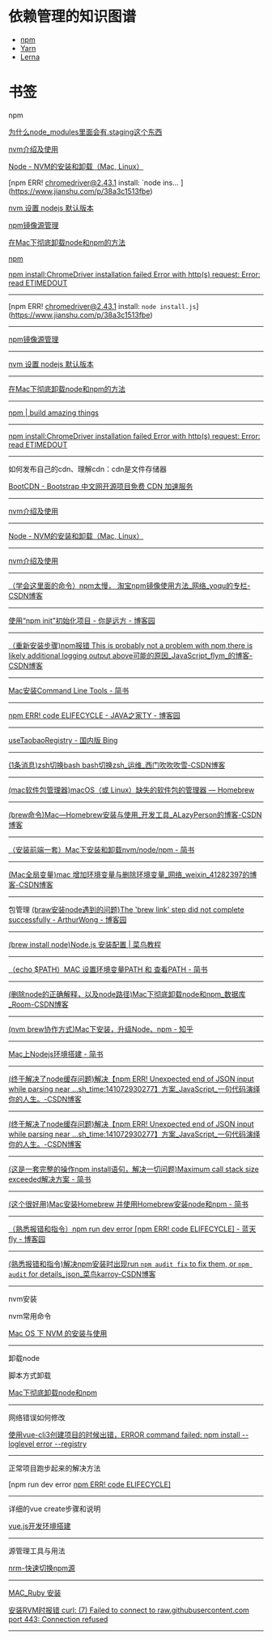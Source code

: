 # 依赖管理的知识图谱

- [npm](https://www.npmjs.com/)
- [Yarn](https://yarnpkg.com/lang/en/)
- [Lerna](https://github.com/lerna/lerna)

# 书签
npm

[为什么node_modules里面会有.staging这个东西](https://www.jianshu.com/p/305b632ea3dd)

[nvm介绍及使用](https://www.jianshu.com/p/d0e0935b150a)

[Node - NVM的安装和卸载（Mac, Linux）](https://blog.csdn.net/u012627861/article/details/83177888)

[npm ERR! [chromedriver@2.43.1](mailto:chromedriver@2.43.1) install: `node ins... ](https://www.jianshu.com/p/38a3c1513fbe)

[nvm 设置 nodejs 默认版本](https://www.cnblogs.com/Joans/p/10275293.html)

[npm镜像源管理](https://www.jianshu.com/p/66f97cadd1eb)

[在Mac下彻底卸载node和npm的方法](https://www.jb51.net/article/140281.htm)

[npm](https://www.npmjs.com/)

[npm install:ChromeDriver installation failed Error with http(s) request: Error: read ETIMEDOUT](https://blog.csdn.net/u010429286/article/details/78651578)

---

[npm ERR! [chromedriver@2.43.1](mailto:chromedriver@2.43.1) install: `node install.js`](https://www.jianshu.com/p/38a3c1513fbe)

---

[npm镜像源管理](https://www.jianshu.com/p/66f97cadd1eb)

---

[nvm 设置 nodejs 默认版本](https://www.cnblogs.com/Joans/p/10275293.html)

---

[在Mac下彻底卸载node和npm的方法](https://www.jb51.net/article/140281.htm)

---

[npm | build amazing things](https://www.npmjs.com/)

---

[npm install:ChromeDriver installation failed Error with http(s) request: Error: read ETIMEDOUT](https://blog.csdn.net/u010429286/article/details/78651578)

---

如何发布自己的cdn、理解cdn：cdn是文件存储器

[BootCDN - Bootstrap 中文网开源项目免费 CDN 加速服务](https://www.bootcdn.cn/)

---

[nvm介绍及使用](https://www.jianshu.com/p/d0e0935b150a)

---

[Node - NVM的安装和卸载（Mac, Linux）](https://blog.csdn.net/u012627861/article/details/83177888)

---

[nvm介绍及使用](https://www.jianshu.com/p/d0e0935b150a)

---

 [（学会这里面的命令）npm太慢， 淘宝npm镜像使用方法_网络_yoqu的专栏-CSDN博客](https://blog.csdn.net/quuqu/article/details/64121812) 

---

 [使用“npm init”初始化项目 - 你是远方 - 博客园](https://www.cnblogs.com/WD-NewDemo/p/11141384.html) 

---

 [（重新安装步骤)npm报错 This is probably not a problem with npm,there is likely additional logging output above可能的原因_JavaScript_flym_的博客-CSDN博客](https://blog.csdn.net/u014689760/article/details/90290322) 

---

 [Mac安装Command Line Tools - 简书](https://www.jianshu.com/p/308d7be8b8df) 

---

 [npm ERR! code ELIFECYCLE - JAVA之家TY - 博客园](https://www.cnblogs.com/java-ty/p/12114735.html) 

---

 [useTaobaoRegistry - 国内版 Bing](https://cn.bing.com/search?q=useTaobaoRegistry&PC=U316&first=11&FORM=PORE) 

---

 [(1条消息)zsh切换bash bash切换zsh_运维_西门吹吹吹雪-CSDN博客](https://blog.csdn.net/csdnones/article/details/48917219) 

---

 [(mac软件包管理器)macOS（或 Linux）缺失的软件包的管理器 — Homebrew](https://brew.sh/index_zh-cn) 

---

 [(brew命令)Mac—Homebrew安装与使用_开发工具_ALazyPerson的博客-CSDN博客](https://blog.csdn.net/y201314an/article/details/84179536) 

---

 [（安装前端一套）Mac下安装和卸载nvm/node/npm - 简书](https://www.jianshu.com/p/1c0ad9c8072c) 

---

 [(Mac全局变量)mac 增加环境变量与删除环境变量_网络_weixin_41282397的博客-CSDN博客](https://blog.csdn.net/weixin_41282397/article/details/82772347) 

---

包管理
 [(braw安装node遇到的问题)The 'brew link' step did not complete successfully - ArthurWong - 博客园](https://www.cnblogs.com/chinabin1993/p/9212355.html) 

---

 [(brew install node)Node.js 安装配置 | 菜鸟教程](https://www.runoob.com/nodejs/nodejs-install-setup.html) 

---

 [（echo $PATH）MAC 设置环境变量PATH 和 查看PATH - 简书](https://www.jianshu.com/p/acb1f062a925) 

---

 [(删除node的正确解释，以及node路径)Mac下彻底卸载node和npm_数据库_Room-CSDN博客](https://blog.csdn.net/shiquanqq/article/details/78032943) 

---

 [(nvm brew协作方式)Mac下安装，升级Node、npm - 知乎](https://zhuanlan.zhihu.com/p/64125228) 

---

 [Mac上Nodejs环境搭建 - 简书](https://www.jianshu.com/p/66b86ad6b48a) 

---

 [(终于解决了node缓存问题)解决【npm ERR! Unexpected end of JSON input while parsing near ...sh_time:141072930277】方案_JavaScript_一句代码演绎你的人生。-CSDN博客](https://blog.csdn.net/genius_yym/article/details/84645915) 

---

 [(终于解决了node缓存问题)解决【npm ERR! Unexpected end of JSON input while parsing near ...sh_time:141072930277】方案_JavaScript_一句代码演绎你的人生。-CSDN博客](https://blog.csdn.net/genius_yym/article/details/84645915) 

---

 [(这是一套完整的操作npm install语句，解决一切问题)Maximum call stack size exceeded解决方案 - 简书](https://www.jianshu.com/p/51c59dc5a66e) 

---

 [(这个很好用)Mac安装Homebrew 并使用Homebrew安装node和npm - 简书](https://www.jianshu.com/p/0d931ae9177e) 

---

 [（熟悉报错和指令）npm run dev error [npm ERR! code ELIFECYCLE] - 蓝天fly - 博客园](https://www.cnblogs.com/dapengFly/p/10208459.html) 

---

 [(熟悉报错和指令)解决npm安装时出现run `npm audit fix` to fix them, or `npm audit` for details_json_菜鸟karroy-CSDN博客](https://blog.csdn.net/qq_39165556/article/details/89333028?utm_medium=distribute.pc_relevant.none-task-blog-BlogCommendFromMachineLearnPai2-1.nonecase&depth_1-utm_source=distribute.pc_relevant.none-task-blog-BlogCommendFromMachineLearnPai2-1.nonecase) 

---

nvm安装

nvm常用命令

[Mac OS 下 NVM 的安装与使用](https://www.jianshu.com/p/622ad36ee020)

---

卸载node

脚本方式卸载

[Mac下彻底卸载node和npm](https://blog.csdn.net/shiquanqq/article/details/78032943)

---

网络错误如何修改

[使用vue-cli3创建项目的时候出错，ERROR command failed: npm install --loglevel error --registry](https://blog.csdn.net/tangkthh/article/details/88787714)

---

正常项目跑步起来的解决方法

[npm run dev error [npm ERR! code ELIFECYCLE\]](https://www.cnblogs.com/dapengFly/p/10208459.html)

---

详细的vue create步骤和说明

[vue.js开发环境搭建](https://www.jianshu.com/p/2fe2723d1da6)

---

源管理工具与用法

[nrm-快速切换npm源](https://zhuanlan.zhihu.com/p/59096667)

---

[MAC_Ruby 安装](https://www.jianshu.com/p/c073e6fc01f5)

[安装RVM时报错 curl: (7) Failed to connect to raw.githubusercontent.com port 443: Connection refused](https://www.jianshu.com/p/220a1a7bb90f)

---

